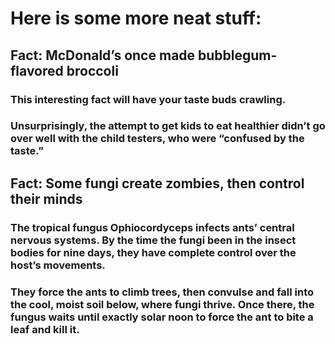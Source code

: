 # Here is some more neat stuff:

## Fact: McDonald’s once made bubblegum-flavored broccoli
### This interesting fact will have your taste buds crawling. 
### Unsurprisingly, the attempt to get kids to eat healthier didn’t go over well with the child testers, who were “confused by the taste.”

## Fact: Some fungi create zombies, then control their minds
### The tropical fungus Ophiocordyceps infects ants’ central nervous systems. By the time the fungi been in the insect bodies for nine days, they have complete control over the host’s movements. 
### They force the ants to climb trees, then convulse and fall into the cool, moist soil below, where fungi thrive. Once there, the fungus waits until exactly solar noon to force the ant to bite a leaf and kill it.
